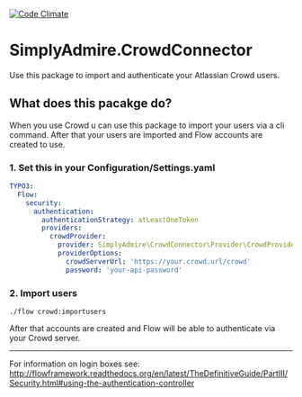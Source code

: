 [![Code Climate](https://codeclimate.com/github/SimplyAdmire/SimplyAdmire.CrowdConnector/badges/gpa.svg)](https://codeclimate.com/github/SimplyAdmire/SimplyAdmire.CrowdConnector)

# SimplyAdmire.CrowdConnector

Use this package to import and authenticate your Atlassian Crowd users.

## What does this pacakge do?

When you use Crowd u can use this package to import your users via a cli command.
After that your users are imported and Flow accounts are created to use.

### 1. Set this in your Configuration/Settings.yaml
```yml
TYPO3:
  Flow:
    security:
      authentication:
        authenticationStrategy: atLeastOneToken
        providers:
          crowdProvider:
            provider: SimplyAdmire\CrowdConnector\Provider\CrowdProvider
            providerOptions:
              crowdServerUrl: 'https://your.crowd.url/crowd'
              password: 'your-api-password'
```

### 2. Import users
`./flow crowd:importusers`

After that accounts are created and Flow will be able to authenticate via your Crowd server.

---

For information on login boxes see: http://flowframework.readthedocs.org/en/latest/TheDefinitiveGuide/PartIII/Security.html#using-the-authentication-controller
